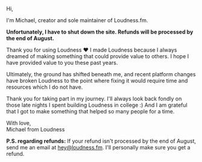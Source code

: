 Hi,

I'm Michael, creator and sole maintainer of Loudness.fm.

**Unfortunately, I have to shut down the site. Refunds will be processed by the end of August.**

Thank you for using Loudness ❤️ I made Loudness because I always dreamed of making something that could provide value to others. I hope I have provided value to you these past years.

Ultimately, the ground has shifted beneath me, and recent platform changes have broken Loudness to the point where fixing it would require time and resources which I do not have.
 
Thank you for taking part in my journey. I'll always look back fondly on those late nights I spent building Loudness in college :) And I am grateful that I got to make something that helped so many people for a time.

With love,\
Michael from Loudness

**P.S. regarding refunds:** If your refund isn't processed by the end of August, send me an email at hey@loudness.fm. I'll personally make sure you get a refund.
